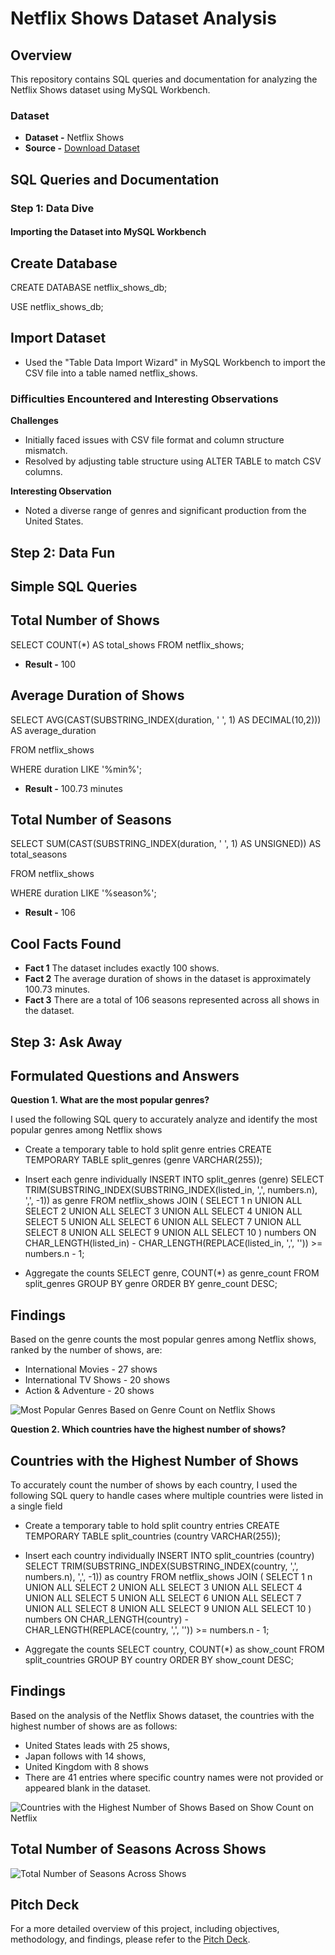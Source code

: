 # Netflix Shows Dataset Analysis

## Overview

This repository contains SQL queries and documentation for analyzing the Netflix Shows dataset using MySQL Workbench.

### Dataset

- **Dataset -** Netflix Shows
- **Source -** [Download Dataset](https://drive.google.com/file/d/1Cth8F5M7smd4uqE7QNX6vHBSOdK_eank/view)

## SQL Queries and Documentation

### Step 1: Data Dive

#### Importing the Dataset into MySQL Workbench

## Create Database

CREATE DATABASE netflix_shows_db;

USE netflix_shows_db;

## Import Dataset

- Used the "Table Data Import Wizard" in MySQL Workbench to import the CSV file into a table named netflix_shows.

### Difficulties Encountered and Interesting Observations

**Challenges**
- Initially faced issues with CSV file format and column structure mismatch.
- Resolved by adjusting table structure using ALTER TABLE to match CSV columns.

**Interesting Observation**
- Noted a diverse range of genres and significant production from the United States.

## Step 2: Data Fun

## Simple SQL Queries

## Total Number of Shows

SELECT COUNT(*) AS total_shows FROM netflix_shows;

- **Result -** 100

## Average Duration of Shows

SELECT AVG(CAST(SUBSTRING_INDEX(duration, ' ', 1) AS DECIMAL(10,2))) AS average_duration

FROM netflix_shows

WHERE duration LIKE '%min%';

- **Result -** 100.73 minutes

## Total Number of Seasons

SELECT SUM(CAST(SUBSTRING_INDEX(duration, ' ', 1) AS UNSIGNED)) AS total_seasons

FROM netflix_shows

WHERE duration LIKE '%season%';

- **Result -** 106

## Cool Facts Found

- **Fact 1** The dataset includes exactly 100 shows.
- **Fact 2** The average duration of shows in the dataset is approximately 100.73 minutes.
- **Fact 3** There are a total of 106 seasons represented across all shows in the dataset.

## Step 3: Ask Away

## Formulated Questions and Answers

**Question 1. What are the most popular genres?**

I used the following SQL query to accurately analyze and identify the most popular genres among Netflix shows

 - Create a temporary table to hold split genre entries
CREATE TEMPORARY TABLE split_genres (genre VARCHAR(255));

- Insert each genre individually
INSERT INTO split_genres (genre)
SELECT TRIM(SUBSTRING_INDEX(SUBSTRING_INDEX(listed_in, ',', numbers.n), ',', -1)) as genre
FROM netflix_shows
JOIN (
    SELECT 1 n UNION ALL SELECT 2 UNION ALL SELECT 3 UNION ALL SELECT 4
    UNION ALL SELECT 5 UNION ALL SELECT 6 UNION ALL SELECT 7 UNION ALL SELECT 8
    UNION ALL SELECT 9 UNION ALL SELECT 10
) numbers ON CHAR_LENGTH(listed_in) - CHAR_LENGTH(REPLACE(listed_in, ',', '')) >= numbers.n - 1;

-  Aggregate the counts
SELECT genre, COUNT(*) as genre_count
FROM split_genres
GROUP BY genre
ORDER BY genre_count DESC;

## Findings
Based on the genre counts the most popular genres among Netflix shows, ranked by the number of shows, are:
 - International Movies - 27 shows
 - International TV Shows - 20 shows
 - Action & Adventure - 20 shows

![Most Popular Genres Based on Genre Count on Netflix Shows](images/genre_count_chart.jpg)

**Question 2. Which countries have the highest number of shows?**

## Countries with the Highest Number of Shows

To accurately count the number of shows by each country, I used the following SQL query to handle cases where multiple countries were listed in a single field

- Create a temporary table to hold split country entries
CREATE TEMPORARY TABLE split_countries (country VARCHAR(255));

- Insert each country individually
INSERT INTO split_countries (country)
SELECT TRIM(SUBSTRING_INDEX(SUBSTRING_INDEX(country, ',', numbers.n), ',', -1)) as country
FROM netflix_shows
JOIN (
    SELECT 1 n UNION ALL SELECT 2 UNION ALL SELECT 3 UNION ALL SELECT 4
    UNION ALL SELECT 5 UNION ALL SELECT 6 UNION ALL SELECT 7 UNION ALL SELECT 8
    UNION ALL SELECT 9 UNION ALL SELECT 10
) numbers ON CHAR_LENGTH(country) - CHAR_LENGTH(REPLACE(country, ',', '')) >= numbers.n - 1;

- Aggregate the counts
SELECT country, COUNT(*) as show_count
FROM split_countries
GROUP BY country
ORDER BY show_count DESC;

## Findings
Based on the analysis of the Netflix Shows dataset, the countries with the highest number of shows are as follows: 
 - United States leads with 25 shows, 
 - Japan follows with 14 shows, 
 - United Kingdom with 8 shows
- There are 41 entries where specific country names were not provided or appeared blank in the dataset.

![Countries with the Highest Number of Shows Based on Show Count on Netflix](images/country_show_count_chart.jpg)

## Total Number of Seasons Across Shows

![Total Number of Seasons Across Shows](images/total_seasons_chart.jpg)

## Pitch Deck
For a more detailed overview of this project, including objectives, methodology, and findings, please refer to the [Pitch Deck](https://www.canva.com/design/DAGIkk3WYmo/KW8FlTQpR1qmA12nNHdsHg/edit?utm_content=DAGIkk3WYmo&utm_campaign=designshare&utm_medium=link2&utm_source=sharebutton).
